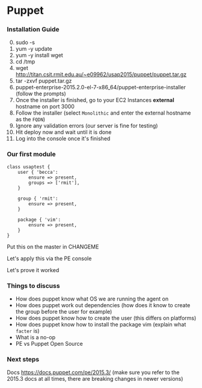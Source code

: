# Puppet

### Installation Guide

0. sudo -s
1. yum -y update
2. yum -y install wget
3. cd /tmp
4. wget http://titan.csit.rmit.edu.au/~e09962/usap2015/puppet/puppet.tar.gz
5. tar -zxvf puppet.tar.gz
6. puppet-enterprise-2015.2.0-el-7-x86_64/puppet-enterprise-installer (follow the prompts)
7. Once the installer is finished, go to your EC2 Instances **external** hostname on port 3000
8. Follow the installer (select `Monolithic` and enter the external hostname as the `FQDN`)
9. Ignore any validation errors (our server is fine for testing)
10. Hit deploy now and wait until it is done
11. Log into the console once it's finished

### Our first module

```
class usaptest {
    user { 'becca':
        ensure => present,
        groups => ['rmit'],
    }

    group { 'rmit':
        ensure => present,
    }

    package { 'vim':
        ensure => present,
    }
}
```

Put this on the master in CHANGEME

Let's apply this via the PE console

Let's prove it worked

### Things to discuss

* How does puppet know what OS we are running the agent on
* How does puppet work out dependencies (how does it know to create the group before the user for example)
* How does puppet know how to create the user (this differs on platforms)
* How does puppet know how to install the package vim (explain what `facter` is)
* What is a no-op
* PE vs Puppet Open Source

### Next steps

Docs https://docs.puppet.com/pe/2015.3/
(make sure you refer to the 2015.3 docs at all times, there are breaking changes in newer versions)
